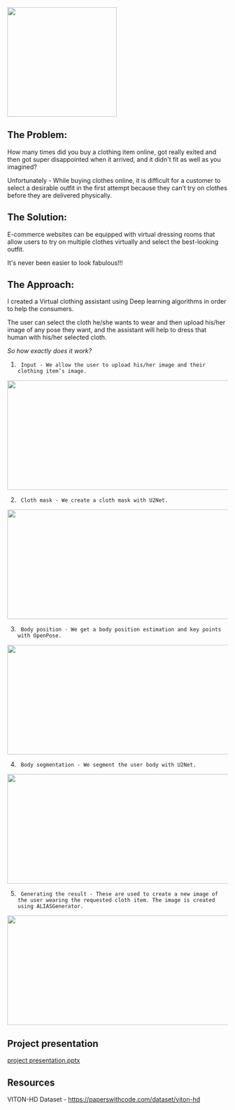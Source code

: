 <img src="https://user-images.githubusercontent.com/84031027/235169420-40efb062-281d-47a5-b4c5-0e07b14aab5b.png" width="250" height="250">


## The Problem:

How many times did you buy a clothing item online, got really exited and then got super disappointed when it arrived, and it didn't fit as well as you imagined?

Unfortunately - While buying clothes online, it is difficult for a customer to select a desirable outfit in the first attempt because they can’t try on clothes before they are delivered physically.


## The Solution:

E-commerce websites can be equipped with virtual dressing rooms that allow users to try on multiple clothes virtually and select the best-looking outfit.

It's never been easier to look fabulous!!!


## The Approach:

I created a Virtual clothing assistant using Deep learning algorithms in order to help the consumers.

The user can select the cloth he/she wants to wear and then upload his/her image of any pose they want, and the assistant will help to dress that human with his/her selected cloth.


*So how exactly does it work?*
1.  	Input - We allow the user to upload his/her image and their clothing item’s image. 

<img src="https://user-images.githubusercontent.com/84031027/235174964-bdeb18cb-8ff8-44e4-b172-d5b589110979.png" width="600" height="250">

2.  	Cloth mask - We create a cloth mask with U2Net. 

<img src="https://user-images.githubusercontent.com/84031027/235325761-4e6dfaa7-6e75-4e2a-956a-55f27ab06d95.png" width="600" height="250">


3.  	Body position - We get a body position estimation and key points with OpenPose.

<img src="https://user-images.githubusercontent.com/84031027/235325802-be6a51e9-ba36-4dc9-be24-8ad26410d4f1.png" width="600" height="250">

</p>

4.  	Body segmentation - We segment the user body with U2Net.

<img src="https://user-images.githubusercontent.com/84031027/235325828-228be887-f96d-4d64-97f1-27db43ba1156.png" width="600" height="250">


5.  	Generating the result - These are used to create a new image of the user wearing the requested cloth item. The image is created using ALIASGenerator.

<img src="https://user-images.githubusercontent.com/84031027/235325853-24748a7d-3db6-47f8-8aa0-7ed0ba804328.png" width="600" height="250">


## Project presentation

[project presentation.pptx](https://github.com/shirsneh/virtual_clothes_try_on_assistant/files/11360128/project.presentation.pptx)


## Resources

VITON-HD Dataset - https://paperswithcode.com/dataset/viton-hd


